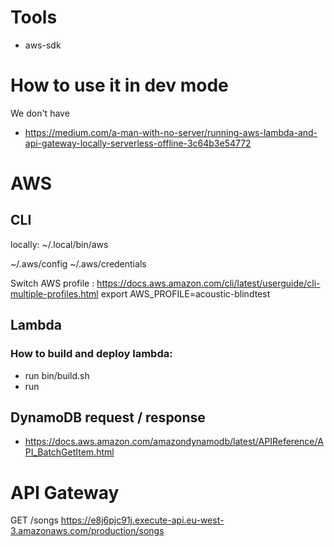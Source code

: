 # Tools

- aws-sdk

# How to use it in dev mode

We don't have

- https://medium.com/a-man-with-no-server/running-aws-lambda-and-api-gateway-locally-serverless-offline-3c64b3e54772

# AWS

## CLI

locally: ~/.local/bin/aws

~/.aws/config
~/.aws/credentials

Switch AWS profile : https://docs.aws.amazon.com/cli/latest/userguide/cli-multiple-profiles.html 
export AWS_PROFILE=acoustic-blindtest

## Lambda

### How to build and deploy lambda:
- run bin/build.sh
- run 

## DynamoDB request / response

- https://docs.aws.amazon.com/amazondynamodb/latest/APIReference/API_BatchGetItem.html

# API Gateway

GET /songs
https://e8j6pjc91j.execute-api.eu-west-3.amazonaws.com/production/songs